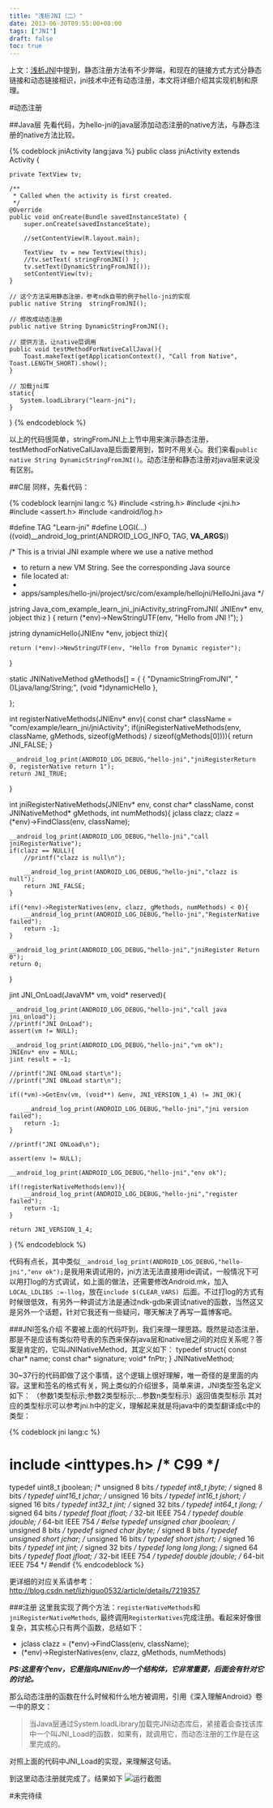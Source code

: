 ```yaml
---
title: "浅析JNI（二）"
date: 2013-06-30T09:55:00+08:00
tags: ["JNI"] 
draft: false
toc: true
---
```


上文：[浅析JNI](http://whbzju.github.io/blog/2013/06/26/qianxi-jni/)中提到，静态注册方法有不少弊端，和现在的链接方式方式分静态链接和动态链接相识，jni技术中还有动态注册，本文将详细介绍其实现机制和原理。

#动态注册

##Java层
先看代码，为hello-jni的java层添加动态注册的native方法，与静态注册的native方法比较。

{% codeblock jniActivity lang:java %}
public class jniActivity extends Activity {

    private TextView tv;

    /**
     * Called when the activity is first created.
     */
    @Override
    public void onCreate(Bundle savedInstanceState) {
        super.onCreate(savedInstanceState);

        //setContentView(R.layout.main);

        TextView  tv = new TextView(this);
        //tv.setText( stringFromJNI() );
        tv.setText(DynamicStringFromJNI());
        setContentView(tv);
    }

    // 这个方法采用静态注册，参考ndk自带的例子hello-jni的实现
    public native String  stringFromJNI();

    // 修改成动态注册
    public native String DynamicStringFromJNI();

    // 提供方法，让native层调用
    public void testMethodForNativeCallJava(){
        Toast.makeText(getApplicationContext(), "Call from Native", Toast.LENGTH_SHORT).show();
    }

    // 加载jni库
    static{
       System.loadLibrary("learn-jni");
    }
}
{% endcodeblock %}

以上的代码很简单，stringFromJNI上上节中用来演示静态注册，testMethodForNativeCallJava是后面要用到，暂时不用关心。我们来看`public native String DynamicStringFromJNI()`。动态注册和静态注册对java层来说没有区别。

##C层
同样，先看代码：


{% codeblock learnjni lang:c %}
#include <string.h>
#include <jni.h>
#include <assert.h>
#include <android/log.h>


#define TAG "Learn-jni"
#define LOGI(...) ((void)__android_log_print(ANDROID_LOG_INFO, TAG, __VA_ARGS__))

/* This is a trivial JNI example where we use a native method
 * to return a new VM String. See the corresponding Java source
 * file located at:
 *
 *   apps/samples/hello-jni/project/src/com/example/hellojni/HelloJni.java
 */

jstring
Java_com_example_learn_jni_jniActivity_stringFromJNI( JNIEnv* env,
                                                  jobject thiz )
{
    return (*env)->NewStringUTF(env, "Hello from JNI !");
}


jstring dynamicHello(JNIEnv *env, jobject thiz){

    return (*env)->NewStringUTF(env, "Hello from Dynamic register");
}

static JNINativeMethod gMethods[] = {
    {
    "DynamicStringFromJNI",
    "()Ljava/lang/String;",
    (void *)dynamicHello
    },

};

int registerNativeMethods(JNIEnv* env){
    const char* className = "com/example/learn_jni/jniActivity";
    if(jniRegisterNativeMethods(env, className, gMethods, sizeof(gMethods) / sizeof(gMethods[0]))){
        return JNI_FALSE;
    }

    __android_log_print(ANDROID_LOG_DEBUG,"hello-jni","jniRegisterReturn 0, registerNative return 1");
    return JNI_TRUE;
}

int jniRegisterNativeMethods(JNIEnv* env, const char* className, const JNINativeMethod* gMethods, int numMethods){
    jclass clazz;
    clazz = (*env)->FindClass(env, className);

    __android_log_print(ANDROID_LOG_DEBUG,"hello-jni","call jniRegisterNative");
    if(clazz == NULL){
        //printf("clazz is null\n");

        __android_log_print(ANDROID_LOG_DEBUG,"hello-jni","clazz is null");
        return JNI_FALSE;
    }

    if((*env)->RegisterNatives(env, clazz, gMethods, numMethods) < 0){
        __android_log_print(ANDROID_LOG_DEBUG,"hello-jni","RegisterNative failed");
        return -1;
    }

    __android_log_print(ANDROID_LOG_DEBUG,"hello-jni","jniRegister Return 0");
    return 0;
}

jint JNI_OnLoad(JavaVM* vm, void* reserved){

    __android_log_print(ANDROID_LOG_DEBUG,"hello-jni","call java jni_onload");
    //printf("JNI OnLoad");
    assert(vm != NULL);

    __android_log_print(ANDROID_LOG_DEBUG,"hello-jni","vm ok");
    JNIEnv* env = NULL;
    jint result = -1;

    //printf("JNI ONLoad start\n");
    //printf("JNI ONLoad start\n");

    if((*vm)->GetEnv(vm, (void**) &env, JNI_VERSION_1_4) != JNI_OK){

        __android_log_print(ANDROID_LOG_DEBUG,"hello-jni","jni version failed");
        return -1;
    }

    //printf("JNI ONLoad\n");

    assert(env != NULL);

    __android_log_print(ANDROID_LOG_DEBUG,"hello-jni","env ok");

    if(!registerNativeMethods(env)){
        __android_log_print(ANDROID_LOG_DEBUG,"hello-jni","register failed");
        return -1;
    }

    return JNI_VERSION_1_4;
}
{% endcodeblock %}


代码有点长，其中类似`__android_log_print(ANDROID_LOG_DEBUG,"hello-jni","env ok");`是我用来调试用的，jni方法无法直接用ide调试，一般情况下可以用打log的方式调试，如上面的做法，还需要修改Android.mk，加入`LOCAL_LDLIBS :=-llog`，放在`include $(CLEAR_VARS)
`后面。不过打log的方式有时候很低效，有另外一种调试方法是通过ndk-gdb来调试native的函数，当然这又是另外一个话题，针对它我还有一些疑问，哪天解决了再写一篇博客吧。

###JNI签名介绍
不要被上面的代码吓到，我们来理一理思路。既然是动态注册，那是不是应该有类似符号表的东西来保存java层和native层之间的对应关系呢？答案是肯定的，它叫JNINativeMethod，其定义如下：
	typedef struct{
		const char* name;
		const char* signature;
		void*       fnPtr;
	} JNINativeMethod;

30~37行的代码即做了这个事情，这个逻辑上很好理解，唯一奇怪的是里面的内容。这里和签名的格式有关，网上类似的介绍很多，简单来讲，JNI类型签名定义如下：
	（参数1类型标示;参数2类型标示;…参数n类型标示）返回值类型标示
其对应的类型标示可以参考jni.h中的定义，理解起来就是将java中的类型翻译成c中的类型：

{% codeblock jni lang:c %}
# include <inttypes.h>      /* C99 */
typedef uint8_t         jboolean;       /* unsigned 8 bits */
typedef int8_t          jbyte;          /* signed 8 bits */
typedef uint16_t        jchar;          /* unsigned 16 bits */
typedef int16_t         jshort;         /* signed 16 bits */
typedef int32_t         jint;           /* signed 32 bits */
typedef int64_t         jlong;          /* signed 64 bits */
typedef float           jfloat;         /* 32-bit IEEE 754 */
typedef double          jdouble;        /* 64-bit IEEE 754 */
#else
typedef unsigned char   jboolean;       /* unsigned 8 bits */
typedef signed char     jbyte;          /* signed 8 bits */
typedef unsigned short  jchar;          /* unsigned 16 bits */
typedef short           jshort;         /* signed 16 bits */
typedef int             jint;           /* signed 32 bits */
typedef long long       jlong;          /* signed 64 bits */
typedef float           jfloat;         /* 32-bit IEEE 754 */
typedef double          jdouble;        /* 64-bit IEEE 754 */
#endif
{% endcodeblock %}

更详细的对应关系请参考：<http://blog.csdn.net/lizhiguo0532/article/details/7219357>

###注册
这里我实现了两个方法：`registerNativeMethods`和`jniRegisterNativeMethods`, 最终调用`RegisterNatives`完成注册。看起来好像很复杂，其实核心只有两个函数，总结如下：

* jclass clazz = (*env)->FindClass(env, className);
* (*env)->RegisterNatives(env, clazz, gMethods, numMethods)

***PS:这里有个env，它是指向JNIEnv的一个结构体，它非常重要，后面会有针对它的讨论。***

那么动态注册的函数在什么时候和什么地方被调用，引用《深入理解Android》卷一中的原文：
> 当Java层通过System.loadLibrary加载完JNI动态库后，紧接着会查找该库中一个叫JNI_Load的函数，如果有，就调用它，而动态注册的工作是在这里完成的。

对照上面的代码中JNI_Load的实现，来理解这句话。

到这里动态注册就完成了。结果如下
![运行截图](images/androidscreen1.png)

#未完待续
